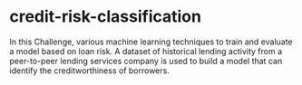# credit-risk-classification

In this Challenge, various machine learning techniques to train and evaluate a model based on loan risk. A dataset of historical lending activity from a peer-to-peer lending services company is used to build a model that can identify the creditworthiness of borrowers.

